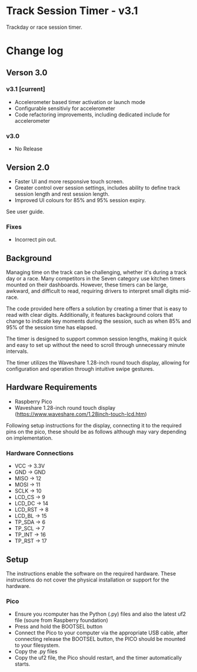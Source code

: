 # Track Session Timer - v3.1
Trackday or race session timer.

# Change log
## Verson 3.0
### v3.1 [current]
* Accelerometer based timer activation or launch mode
* Configurable sensitiviy for accelerometer
* Code refactoring improvements, including dedicated include for accelerometer
### v3.0 
* No Release
## Version 2.0
* Faster UI and more responsive touch screen.
* Greater control over session settings, includes ability to define track session length and rest session length.
* Improved UI colours for 85% and 95% session expiry.

See user guide.

### Fixes
* Incorrect pin out. 

## Background
Managing time on the track can be challenging, whether it's during a track day or a race. Many competitors in the Seven category use kitchen timers mounted on their dashboards. However, these timers can be large, awkward, and difficult to read, requiring drivers to interpret small digits mid-race.

The code provided here offers a solution by creating a timer that is easy to read with clear digits. Additionally, it features background colors that change to indicate key moments during the session, such as when 85% and 95% of the session time has elapsed.

The timer is designed to support common session lengths, making it quick and easy to set up without the need to scroll through unnecessary minute intervals.

The timer utilizes the Waveshare 1.28-inch round touch display, allowing for configuration and operation through intuitive swipe gestures.

## Hardware Requirements 
* Raspberry Pico
* Waveshare 1.28-inch round touch display (https://www.waveshare.com/1.28inch-touch-lcd.htm)

Following setup instructions for the display, connecting it to the required pins on the pico, these should be as follows although may vary depending on implementation.

### Hardware Connections
* VCC    	->    	3.3V
* GND    	->    	GND
* MISO    ->    	12
* MOSI    ->    	11
* SCLK    ->    	10
* LCD_CS  ->    	9
* LCD_DC  ->    	14
* LCD_RST ->    	8
* LCD_BL  ->    	15
* TP_SDA  ->      6
* TP_SCL  ->      7
* TP_INT  ->      16
* TP_RST  ->      17

## Setup
The instructions enable the software on the required hardware.   These instructions do not cover the physical installation or support for the hardware. 
### Pico
* Ensure you rcomputer has the Python (.py) files and also the latest uf2 file (soure from Raspberry foundation)
* Press and hold the BOOTSEL button 
* Connect the Pico to your computer via the appropriate USB cable, after connecting release the BOOTSEL button, the PICO should be mounted to your filesystem.
* Copy the .py files
* Copy the uf2 file, the Pico should restart, and the timer automatically starts.


